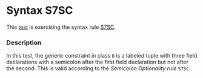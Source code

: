 # Syntax S7SC

This [test](.) is exercising the syntax rule [S7SC](../Readme.md).

### Description

In this test, the generic constraint in class `B` is a labeled tuple with three field declarations with a semicolon after the first field declaration but not after the second. This is valid according to the *Semicolon Optionality rule* `S7SC`.
